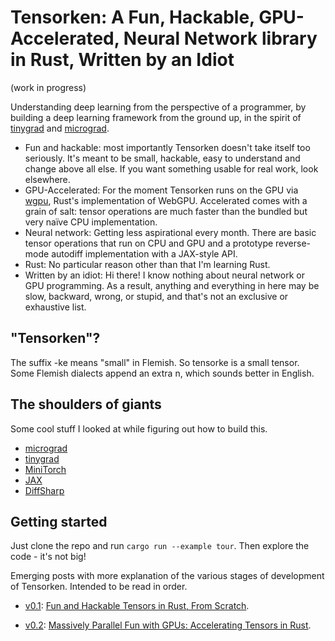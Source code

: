 # Tensorken: A Fun, Hackable, GPU-Accelerated, Neural Network library in Rust, Written by an Idiot

(work in progress)

Understanding deep learning from the perspective of a programmer, by building a deep learning framework from the ground up, in the spirit of [tinygrad](https://github.com/geohot/tinygrad) and [micrograd](https://github.com/karpathy/micrograd).

- Fun and hackable: most importantly Tensorken doesn't take itself too seriously. It's meant to be small, hackable, easy to understand and change above all else. If you want something usable for real work, look elsewhere.
- GPU-Accelerated: For the moment Tensorken runs on the GPU via [wgpu](https://wgpu.rs/), Rust's implementation of WebGPU. Accelerated comes with a grain of salt: tensor operations are much faster than the bundled but very naïve CPU implementation.
- Neural network: Getting less aspirational every month. There are basic tensor operations that run on CPU and GPU and a prototype reverse-mode autodiff implementation with a JAX-style API.
- Rust: No particular reason other than that I'm learning Rust.
- Written by an idiot: Hi there! I know nothing about neural network or GPU programming. As a result, anything and everything in here may be slow, backward, wrong, or stupid, and that's not an exclusive or exhaustive list.

## "Tensorken"?

The suffix -ke means "small" in Flemish. So tensorke is a small tensor. Some Flemish dialects append an extra n, which sounds better in English.

## The shoulders of giants

Some cool stuff I looked at while figuring out how to build this.

- [micrograd](https://github.com/karpathy/micrograd)
- [tinygrad](https://github.com/geohot/tinygrad)
- [MiniTorch](https://minitorch.github.io/module0/module0/)
- [JAX](https://jax.readthedocs.io/en/latest/autodidax.html#jax-core-machinery)
- [DiffSharp](https://diffsharp.github.io/)

## Getting started

Just clone the repo and run `cargo run --example tour`. Then explore the code - it's not big!

Emerging posts with more explanation of the various stages of development of Tensorken. Intended to be read in order.

- [v0.1](https://github.com/kurtschelfthout/tensorken/releases/tag/v0.1): [Fun and Hackable Tensors in Rust, From Scratch](https://getcode.substack.com/p/fun-and-hackable-tensors-in-rust).

- [v0.2](https://github.com/kurtschelfthout/tensorken/releases/tag/v0.2): [Massively Parallel Fun with GPUs: Accelerating Tensors in Rust](https://getcode.substack.com/p/massively-parallel-fun-with-gpus).
